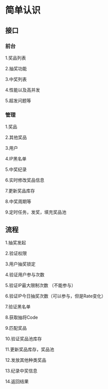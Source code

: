 # 简单认识

## 接口

### 前台

1.奖品列表

2.抽奖功能

3.中奖列表

4.性能以及高并发

5.超发问题等

### 管理

1.奖品

2.其他奖品

3.用户

4.IP黑名单

5.中奖纪录

6.实时修改奖品信息

7.更新奖品库存

8.中奖周期等

9.定时任务，发奖，填充奖品池

## 流程

1.抽奖发起 

2.验证权限

3.用户抽奖锁定

4.验证用户参与次数

5.验证IP最大限制次数 （不能参与）

6.验证IP今日抽奖次数（可以参与，但是Rate变化）

7.验证黑名单

8.获取抽将Code

9.匹配奖品

10.验证奖品池库存

11.更新奖品库存，奖品池

12.发放其他种类奖品

13.纪录中奖信息

14.返回结果